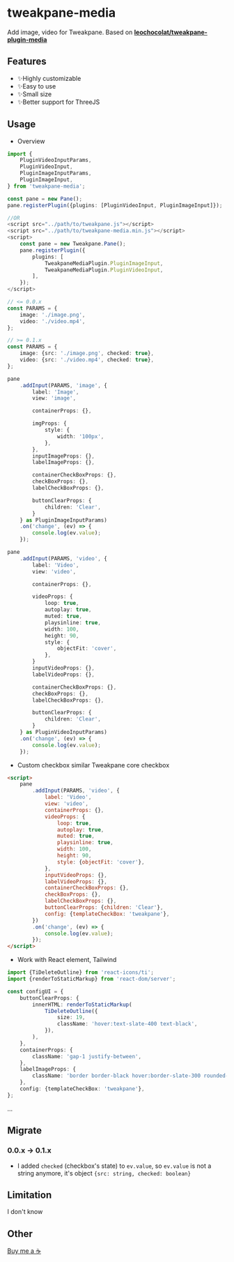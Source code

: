 # tweakpane-media

Add image, video for Tweakpane. Based on [**leochocolat/tweakpane-plugin-media**](https://github.com/leochocolat/tweakpane-plugin-media)

## Features

- ✨Highly customizable
- ✨Easy to use
- ✨Small size
- ✨Better support for ThreeJS

## Usage

- Overview

```typescript
import {
    PluginVideoInputParams,
    PluginVideoInput,
    PluginImageInputParams,
    PluginImageInput,
} from 'tweakpane-media';

const pane = new Pane();
pane.registerPlugin({plugins: [PluginVideoInput, PluginImageInput]});

//OR
<script src="../path/to/tweakpane.js"></script>
<script src="../path/to/tweakpane-media.min.js"></script>
<script>
    const pane = new Tweakpane.Pane();
    pane.registerPlugin({
        plugins: [
            TweakpaneMediaPlugin.PluginImageInput,
            TweakpaneMediaPlugin.PluginVideoInput,
        ],
    });
</script>

// <= 0.0.x
const PARAMS = {
	image: './image.png',
	video: './video.mp4',
};

// >= 0.1.x
const PARAMS = {
	image: {src: './image.png', checked: true},
	video: {src: './video.mp4', checked: true},
};

pane
    .addInput(PARAMS, 'image', {
        label: 'Image',
        view: 'image',

        containerProps: {},

        imgProps: {
            style: {
                width: '100px',
            },
        },
        inputImageProps: {},
        labelImageProps: {},

        containerCheckBoxProps: {},
        checkBoxProps: {},
        labelCheckBoxProps: {},

        buttonClearProps: {
            children: 'Clear',
        }
    } as PluginImageInputParams)
    .on('change', (ev) => {
        console.log(ev.value);
    });

pane
    .addInput(PARAMS, 'video', {
        label: 'Video',
        view: 'video',

        containerProps: {},

        videoProps: {
            loop: true,
            autoplay: true,
            muted: true,
            playsinline: true,
            width: 100,
            height: 90,
            style: {
                objectFit: 'cover',
            },
        }
        inputVideoProps: {},
        labelVideoProps: {},

        containerCheckBoxProps: {},
        checkBoxProps: {},
        labelCheckBoxProps: {},

        buttonClearProps: {
            children: 'Clear',
        }
    } as PluginVideoInputParams)
    .on('change', (ev) => {
        console.log(ev.value);
    });
```

- Custom checkbox similar Tweakpane core checkbox

```html
<script>
	pane
		.addInput(PARAMS, 'video', {
			label: 'Video',
			view: 'video',
			containerProps: {},
			videoProps: {
				loop: true,
				autoplay: true,
				muted: true,
				playsinline: true,
				width: 100,
				height: 90,
				style: {objectFit: 'cover'},
			},
			inputVideoProps: {},
			labelVideoProps: {},
			containerCheckBoxProps: {},
			checkBoxProps: {},
			labelCheckBoxProps: {},
			buttonClearProps: {children: 'Clear'},
			config: {templateCheckBox: 'tweakpane'},
		})
		.on('change', (ev) => {
			console.log(ev.value);
		});
</script>
```

- Work with React element, Tailwind

```typescript
import {TiDeleteOutline} from 'react-icons/ti';
import {renderToStaticMarkup} from 'react-dom/server';

const configUI = {
	buttonClearProps: {
		innerHTML: renderToStaticMarkup(
			TiDeleteOutline({
				size: 19,
				className: 'hover:text-slate-400 text-black',
			}),
		),
	},
	containerProps: {
		className: 'gap-1 justify-between',
	},
	labelImageProps: {
		className: 'border border-black hover:border-slate-300 rounded-sm',
	},
	config: {templateCheckBox: 'tweakpane'},
};
```

...

## Migrate

### 0.0.x -> 0.1.x

- I added `checked` (checkbox's state) to `ev.value`, so `ev.value` is not a string anymore, it's object `{src: string, checked: boolean}`

## Limitation

I don't know

## Other

[Buy me a ☕](https://paypal.me/99vyvu)
